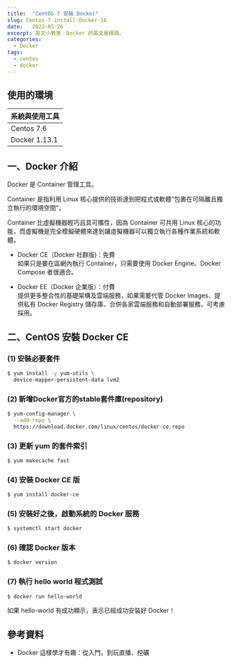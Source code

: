 ```yaml
---
title:  "CentOS 7 安裝 Docker"
slug: Centos-7-install-Docker-16
date:   2022-05-26
excerpt: 英文小教室：Docker 的英文是碼頭。
categories:
  - Docker
tags:
  - centos
  - docker
---
```


## 使用的環境

| 系統與使用工具 | 
| ----- |  
| Centos 7.6 | 
| Docker 1.13.1 | 


## 一、Docker 介紹

Docker 是 Container 管理工具。    

Container 是指利用 Linux 核心提供的技術達到把程式或軟體"包裹在可隔離且獨立執行的環境空間"。  

Container 比虛擬機器輕巧且具可攜性，因為 Container 可共用 Linux 核心的功能，而虛擬機是完全模擬硬體來達到讓虛擬機器可以獨立執行各種作業系統和軟體。  

- Docker CE（Docker 社群版)：免費  
如果只是要在區網內執行 Container，只需要使用 Docker Engine、Docker Compose 者很適合。  

- Docker EE（Docker 企業版）：付費  
提供更多整合性的基礎架構及雲端服務，如果需要代管 Docker Images、提供私有 Docker Registry 儲存庫、合併各家雲端服務和自動部署服務，可考慮採用。  


## 二、CentOS 安裝 Docker CE
### (1) 安裝必要套件
```bash
$ yum install -y yum-utils \
  device-mapper-persistent-data lvm2
```

### (2) 新增Docker官方的stable套件庫(repository)
```bash
$ yum-config-manager \
  --add-repo \
  https://download.docker.com/linux/centos/docker-ce.repo
```

### (3) 更新 yum 的套件索引
```bash
$ yum makecache fast
```

### (4) 安裝 Docker CE 版
```bash
$ yum install docker-ce
```

### (5) 安裝好之後，啟動系統的 Docker 服務
```bash
$ systemctl start docker
```

### (6) 確認 Docker 版本
```bash
$ docker version
```

### (7) 執行 hello world 程式測試
```bash
$ docker run hello-world
```

如果 hello-world 有成功顯示，表示已經成功安裝好 Docker！  

## 參考資料
- Docker 這樣學才有趣：從入門，到玩直播、挖礦